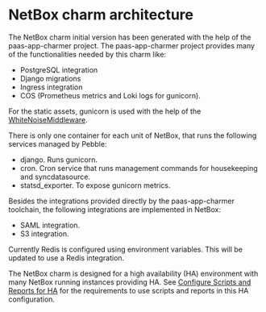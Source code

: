# NetBox charm architecture

The NetBox charm initial version has been generated with the 
help of the paas-app-charmer project. The paas-app-charmer project provides many
of the functionalities needed by this charm like:
- PostgreSQL integration
- Django migrations
- Ingress integration
- COS (Prometheus metrics and Loki logs for gunicorn).

For the static assets, gunicorn is used with the help of the [WhiteNoiseMiddleware](https://whitenoise.readthedocs.io/en/stable/index.html).

There is only one container for each unit of NetBox, that runs the following
services managed by Pebble:
- django. Runs gunicorn.
- cron. Cron service that runs management commands for housekeeping and syncdatasource.
- statsd_exporter. To expose gunicorn metrics.

Besides the integrations provided directly by the paas-app-charmer toolchain, the following
integrations are implemented in NetBox:
- SAML integration.
- S3 integration.

Currently Redis is configured using environment variables. This will be updated
to use a Redis integration.

The NetBox charm is designed for a high availability (HA) environment
with many NetBox running instances providing HA. See [Configure
Scripts and Reports for HA](../how-to/configure-scripts-reports.md)
for the requirements to use scripts and reports in this HA
configuration.
